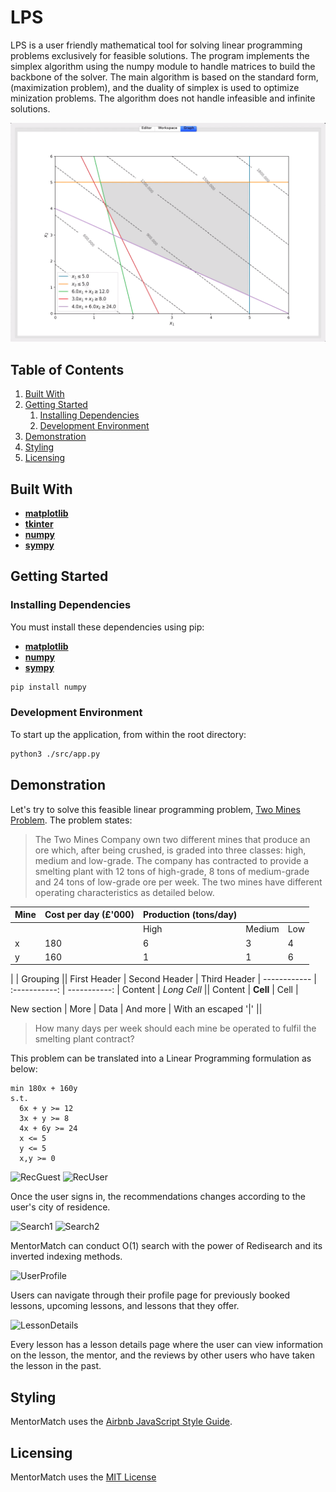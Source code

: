 # LPS

LPS is a user friendly mathematical tool for solving linear programming problems exclusively for feasible solutions. The program implements the simplex algorithm using the numpy module to handle matrices to build the backbone of the solver. The main algorithm is based on the standard form, (maximization problem), and the duality of simplex is used to optimize minization problems. The algorithm does not handle infeasible and infinite solutions.

![Main](./readmeImgs/graph.png)

## Table of Contents

1. [Built With](#built-with)
1. [Getting Started](#getting-started)
   1. [Installing Dependencies](#installing-dependencies)
   1. [Development Environment](#development-environment)
1. [Demonstration](#demonstration)
1. [Styling](#styling)
1. [Licensing](#licensing)

## Built With

- [**matplotlib**](https://matplotlib.org/faq/installing_faq.html)
- [**tkinter**](http://www.tkdocs.com/tutorial/install.html)
- [**numpy**](https://scipy.org/install.html)
- [**sympy**](https://scipy.org/install.html)

## Getting Started

### Installing Dependencies

You must install these dependencies using pip:

- [**matplotlib**](https://matplotlib.org/faq/installing_faq.html)
- [**numpy**](https://scipy.org/install.html)
- [**sympy**](https://scipy.org/install.html)

```sh
pip install numpy
```

### Development Environment

To start up the application, from within the root directory:

```sh
python3 ./src/app.py
```

## Demonstration

Let's try to solve this feasible linear programming problem, [Two Mines Problem](http://people.brunel.ac.uk/~mastjjb/jeb/or/basicor.html#twomines). The problem states:

> The Two Mines Company own two different mines that produce an ore which, after being crushed, is graded into three classes: high, medium and low-grade. The company has contracted to provide a smelting plant with 12 tons of high-grade, 8 tons of medium-grade and 24 tons of low-grade ore per week. The two mines have different operating characteristics as detailed below.

| Mine | Cost per day (£'000) | Production (tons/day) |        |     |
| ---- | -------------------- | --------------------- | ------ | --- |
|      |                      | High                  | Medium | Low |
| x    | 180                  | 6                     | 3      | 4   |
| y    | 160                  | 1                     | 1      | 6   |

| | Grouping ||
First Header | Second Header | Third Header |
------------ | :-----------: | -----------: |
Content | _Long Cell_ ||
Content | **Cell** | Cell |

New section | More | Data |
And more | With an escaped '\|' ||

> How many days per week should each mine be operated to fulfil the smelting plant contract?

This problem can be translated into a Linear Programming formulation as below:

```
min 180x + 160y
s.t.
  6x + y >= 12
  3x + y >= 8
  4x + 6y >= 24
  x <= 5
  y <= 5
  x,y >= 0
```

![RecGuest](./readmeImgs/rec-guest.gif)
![RecUser](./readmeImgs/rec-user.gif)

Once the user signs in, the recommendations changes according to the user's city of residence.

![Search1](./readmeImgs/search-cookingsteak.gif)
![Search2](./readmeImgs/search-cookingsteakforbeginners.gif)

MentorMatch can conduct O(1) search with the power of Redisearch and its inverted indexing methods.

![UserProfile](./readmeImgs/userProfile.gif)

Users can navigate through their profile page for previously booked lessons, upcoming lessons, and lessons that they offer.

![LessonDetails](./readmeImgs/lessonDetails.gif)

Every lesson has a lesson details page where the user can view information on the lesson, the mentor, and the reviews by other users who have taken the lesson in the past.

## Styling

MentorMatch uses the [Airbnb JavaScript Style Guide](https://github.com/airbnb/javascript/).

## Licensing

MentorMatch uses the [MIT License](LICENSE.md)
